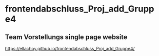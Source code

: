 # frontendabschluss_Proj_add_Gruppe4
## Team Vorstellungs single page website


https://ellachoy.github.io/frontendabschluss_Proj_add_Gruppe4/
